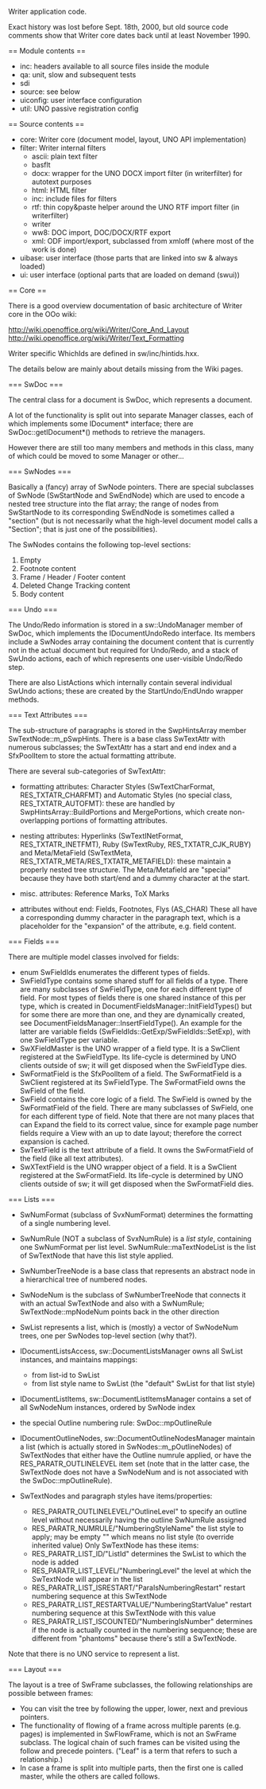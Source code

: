 Writer application code.

Exact history was lost before Sept. 18th, 2000, but old source code
comments show that Writer core dates back until at least November
1990.

== Module contents ==
 * inc: headers available to all source files inside the module
 * qa: unit, slow and subsequent tests
 * sdi
 * source: see below
 * uiconfig: user interface configuration
 * util: UNO passive registration config

== Source contents ==
 * core: Writer core (document model, layout, UNO API implementation)
 * filter: Writer internal filters
   * ascii: plain text filter
   * basflt
   * docx: wrapper for the UNO DOCX import filter (in writerfilter) for autotext purposes
   * html: HTML filter
   * inc: include files for filters
   * rtf: thin copy&paste helper around the UNO RTF import filter (in writerfilter)
   * writer
   * ww8: DOC import, DOC/DOCX/RTF export
   * xml: ODF import/export, subclassed from xmloff (where most of the work is done)
 * uibase: user interface (those parts that are linked into sw & always loaded)
 * ui: user interface (optional parts that are loaded on demand (swui))

== Core ==

There is a good overview documentation of basic architecture of Writer core
in the OOo wiki:

http://wiki.openoffice.org/wiki/Writer/Core_And_Layout
http://wiki.openoffice.org/wiki/Writer/Text_Formatting

Writer specific WhichIds are defined in sw/inc/hintids.hxx.

The details below are mainly about details missing from the Wiki pages.

=== SwDoc ===

The central class for a document is SwDoc, which represents a document.

A lot of the functionality is split out into separate Manager classes,
each of which implements some IDocument* interface; there are
SwDoc::getIDocument*() methods to retrieve the managers.

However there are still too many members and methods in this class,
many of which could be moved to some Manager or other...

=== SwNodes ===

Basically a (fancy) array of SwNode pointers.  There are special subclasses of
SwNode (SwStartNode and SwEndNode) which are used to encode a nested tree
structure into the flat array; the range of nodes from SwStartNode to its
corresponding SwEndNode is sometimes called a "section" (but is not necessarily
what the high-level document model calls a "Section"; that is just one of the
possibilities).

The SwNodes contains the following top-level sections:

1. Empty
2. Footnote content
3. Frame / Header / Footer content
4. Deleted Change Tracking content
5. Body content

=== Undo ===

The Undo/Redo information is stored in a sw::UndoManager member of SwDoc,
which implements the IDocumentUndoRedo interface.
Its members include a SwNodes array containing the document content that
is currently not in the actual document but required for Undo/Redo, and
a stack of SwUndo actions, each of which represents one user-visible
Undo/Redo step.

There are also ListActions which internally contain several individual SwUndo
actions; these are created by the StartUndo/EndUndo wrapper methods.

=== Text Attributes ===

The sub-structure of paragraphs is stored in the SwpHintsArray member
SwTextNode::m_pSwpHints.  There is a base class SwTextAttr with numerous
subclasses; the SwTextAttr has a start and end index and a SfxPoolItem
to store the actual formatting attribute.

There are several sub-categories of SwTextAttr:

- formatting attributes: Character Styles (SwTextCharFormat, RES_TXTATR_CHARFMT)
  and Automatic Styles (no special class, RES_TXTATR_AUTOFMT):
  these are handled by SwpHintsArray::BuildPortions and MergePortions,
  which create non-overlapping portions of formatting attributes.

- nesting attributes: Hyperlinks (SwTextINetFormat, RES_TXTATR_INETFMT),
  Ruby (SwTextRuby, RES_TXTATR_CJK_RUBY) and Meta/MetaField (SwTextMeta,
  RES_TXTATR_META/RES_TXTATR_METAFIELD):
  these maintain a properly nested tree structure.
  The Meta/Metafield are "special" because they have both start/end
  and a dummy character at the start.

- misc. attributes: Reference Marks, ToX Marks

- attributes without end: Fields, Footnotes, Flys (AS_CHAR)
  These all have a corresponding dummy character in the paragraph text, which
  is a placeholder for the "expansion" of the attribute, e.g. field content.

=== Fields ===

There are multiple model classes involved for fields:

- enum SwFieldIds enumerates the different types of fields.
- SwFieldType contains some shared stuff for all fields of a type.
  There are many subclasses of SwFieldType, one for each different type
  of field.
  For most types of fields there is one shared instance of this per type,
  which is created in DocumentFieldsManager::InitFieldTypes()
  but for some there are more than one, and they are dynamically created, see
  DocumentFieldsManager::InsertFieldType().  An example for the latter are
  variable fields (SwFieldIds::GetExp/SwFieldIds::SetExp), with one SwFieldType per
  variable.
- SwXFieldMaster is the UNO wrapper of a field type.
  It is a SwClient registered at the SwFieldType.
  Its life-cycle is determined by UNO clients outside of sw; it will get
  disposed when the SwFieldType dies.
- SwFormatField is the SfxPoolItem of a field.
  The SwFormatField is a SwClient registered at its SwFieldType.
  The SwFormatField owns the SwField of the field.
- SwField contains the core logic of a field.
  The SwField is owned by the SwFormatField of the field.
  There are many subclasses of SwField, one for each different type of field.
  Note that there are not many places that can Expand the field to its
  correct value, since for example page number fields require a View
  with an up to date layout; therefore the correct expansion is cached.
- SwTextField is the text attribute of a field.
  It owns the SwFormatField of the field (like all text attributes).
- SwXTextField is the UNO wrapper object of a field.
  It is a SwClient registered at the SwFormatField.
  Its life-cycle is determined by UNO clients outside of sw; it will get
  disposed when the SwFormatField dies.

=== Lists ===

- SwNumFormat (subclass of SvxNumFormat) determines the formatting of a single
  numbering level.

- SwNumRule (NOT a subclass of SvxNumRule) is a *list style*, containing one
  SwNumFormat per list level.
  SwNumRule::maTextNodeList is the list of SwTextNode that have this list style
  applied.

- SwNumberTreeNode is a base class that represents an abstract node in a
  hierarchical tree of numbered nodes.

- SwNodeNum is the subclass of SwNumberTreeNode that connects it with an
  actual SwTextNode and also with a SwNumRule;
  SwTextNode::mpNodeNum points back in the other direction

- SwList represents a list, which is (mostly) a vector of SwNodeNum trees,
  one per SwNodes top-level section (why that?).

- IDocumentListsAccess, sw::DocumentListsManager owns all SwList instances,
  and maintains mappings:
  + from list-id to SwList
  + from list style name to SwList (the "default" SwList for that list style)

- IDocumentListItems, sw::DocumentListItemsManager contains a set of all
  SwNodeNum instances, ordered by SwNode index

- the special Outline numbering rule: SwDoc::mpOutlineRule

- IDocumentOutlineNodes, sw::DocumentOutlineNodesManager maintain
  a list (which is actually stored in SwNodes::m_pOutlineNodes) of SwTextNodes
  that either have the Outline numrule applied,
  or have the RES_PARATR_OUTLINELEVEL item set (note that in the latter case,
  the SwTextNode does not have a SwNodeNum and is not associated with the
  SwDoc::mpOutlineRule).

- SwTextNodes and paragraph styles have items/properties:
  + RES_PARATR_OUTLINELEVEL/"OutlineLevel" to specify an outline level without
    necessarily having the outline SwNumRule assigned
  + RES_PARATR_NUMRULE/"NumberingStyleName" the list style to apply; may be
    empty "" which means no list style (to override inherited value)
  Only SwTextNode has these items:
  + RES_PARATR_LIST_ID/"ListId"
    determines the SwList to which the node is added
  + RES_PARATR_LIST_LEVEL/"NumberingLevel"
    the level at which the SwTextNode will appear in the list
  + RES_PARATR_LIST_ISRESTART/"ParaIsNumberingRestart"
    restart numbering sequence at this SwTextNode
  + RES_PARATR_LIST_RESTARTVALUE/"NumberingStartValue"
    restart numbering sequence at this SwTextNode with this value
  + RES_PARATR_LIST_ISCOUNTED/"NumberingIsNumber"
    determines if the node is actually counted in the numbering sequence;
    these are different from "phantoms" because there's still a SwTextNode.

Note that there is no UNO service to represent a list.

=== Layout ===

The layout is a tree of SwFrame subclasses, the following relationships are
possible between frames:

- You can visit the tree by following the upper, lower, next and previous pointers.
- The functionality of flowing of a frame across multiple parents (e.g. pages)
  is implemented in SwFlowFrame, which is not an SwFrame subclass. The logical
  chain of such frames can be visited using the follow and precede pointers.
  ("Leaf" is a term that refers to such a relationship.)
- In case a frame is split into multiple parts, then the first one is called
  master, while the others are called follows.
